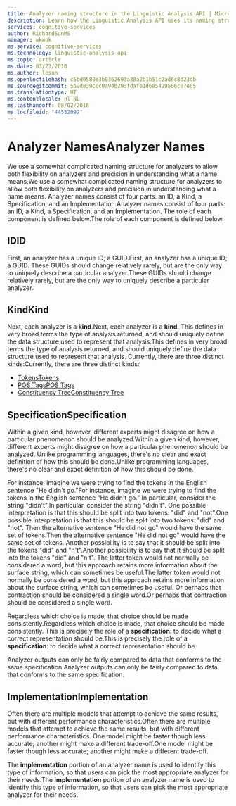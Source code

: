 ```yaml
---
title: Analyzer naming structure in the Linguistic Analysis API | Microsoft Docs
description: Learn how the Linguistic Analysis API uses its naming structure for analyzers to allow both flexibility and precision.
services: cognitive-services
author: RichardSunMS
manager: wkwok
ms.service: cognitive-services
ms.technology: linguistic-analysis-api
ms.topic: article
ms.date: 03/23/2016
ms.author: lesun
ms.openlocfilehash: c5bd0580e3b0362693a30a2b1b51c2ad6c8d23db
ms.sourcegitcommit: 5b9d839c0c0a94b293fdafe1d6e5429506c07e05
ms.translationtype: HT
ms.contentlocale: nl-NL
ms.lasthandoff: 08/02/2018
ms.locfileid: "44552092"
---
```

# <a name="analyzer-names"></a><span data-ttu-id="ee64d-103">Analyzer Names</span><span class="sxs-lookup"><span data-stu-id="ee64d-103">Analyzer Names</span></span>

<span data-ttu-id="ee64d-104">We use a somewhat complicated naming structure for analyzers to allow both flexibility on analyzers and precision in understanding what a name means.</span><span class="sxs-lookup"><span data-stu-id="ee64d-104">We use a somewhat complicated naming structure for analyzers to allow both flexibility on analyzers and precision in understanding what a name means.</span></span>
<span data-ttu-id="ee64d-105">Analyzer names consist of four parts: an ID, a Kind, a Specification, and an Implementation.</span><span class="sxs-lookup"><span data-stu-id="ee64d-105">Analyzer names consist of four parts: an ID, a Kind, a Specification, and an Implementation.</span></span>
<span data-ttu-id="ee64d-106">The role of each component is defined below.</span><span class="sxs-lookup"><span data-stu-id="ee64d-106">The role of each component is defined below.</span></span>

## <a name="id"></a><span data-ttu-id="ee64d-107">ID</span><span class="sxs-lookup"><span data-stu-id="ee64d-107">ID</span></span>
<span data-ttu-id="ee64d-108">First, an analyzer has a unique ID; a GUID.</span><span class="sxs-lookup"><span data-stu-id="ee64d-108">First, an analyzer has a unique ID; a GUID.</span></span>
<span data-ttu-id="ee64d-109">These GUIDs should change relatively rarely, but are the only way to uniquely describe a particular analyzer.</span><span class="sxs-lookup"><span data-stu-id="ee64d-109">These GUIDs should change relatively rarely, but are the only way to uniquely describe a particular analyzer.</span></span>

## <a name="kind"></a><span data-ttu-id="ee64d-110">Kind</span><span class="sxs-lookup"><span data-stu-id="ee64d-110">Kind</span></span>
<span data-ttu-id="ee64d-111">Next, each analyzer is a **kind**.</span><span class="sxs-lookup"><span data-stu-id="ee64d-111">Next, each analyzer is a **kind**.</span></span>
<span data-ttu-id="ee64d-112">This defines in very broad terms the type of analysis returned, and should uniquely define the data structure used to represent that analysis.</span><span class="sxs-lookup"><span data-stu-id="ee64d-112">This defines in very broad terms the type of analysis returned, and should uniquely define the data structure used to represent that analysis.</span></span>
<span data-ttu-id="ee64d-113">Currently, there are three distinct kinds:</span><span class="sxs-lookup"><span data-stu-id="ee64d-113">Currently, there are three distinct kinds:</span></span>
 - [<span data-ttu-id="ee64d-114">Tokens</span><span class="sxs-lookup"><span data-stu-id="ee64d-114">Tokens</span></span>](Sentences-and-Tokens.md)
 - [<span data-ttu-id="ee64d-115">POS Tags</span><span class="sxs-lookup"><span data-stu-id="ee64d-115">POS Tags</span></span>](Pos-Tagging.md)
 - [<span data-ttu-id="ee64d-116">Constituency Tree</span><span class="sxs-lookup"><span data-stu-id="ee64d-116">Constituency Tree</span></span>](constituency-parsing.md)

## <a name="specification"></a><span data-ttu-id="ee64d-117">Specification</span><span class="sxs-lookup"><span data-stu-id="ee64d-117">Specification</span></span>
<span data-ttu-id="ee64d-118">Within a given kind, however, different experts might disagree on how a particular phenomenon should be analyzed.</span><span class="sxs-lookup"><span data-stu-id="ee64d-118">Within a given kind, however, different experts might disagree on how a particular phenomenon should be analyzed.</span></span>
<span data-ttu-id="ee64d-119">Unlike programming languages, there's no clear and exact definition of how this should be done.</span><span class="sxs-lookup"><span data-stu-id="ee64d-119">Unlike programming languages, there's no clear and exact definition of how this should be done.</span></span>

<span data-ttu-id="ee64d-120">For instance, imagine we were trying to find the tokens in the English sentence "He didn't go."</span><span class="sxs-lookup"><span data-stu-id="ee64d-120">For instance, imagine we were trying to find the tokens in the English sentence "He didn't go."</span></span>
<span data-ttu-id="ee64d-121">In particular, consider the string "didn't".</span><span class="sxs-lookup"><span data-stu-id="ee64d-121">In particular, consider the string "didn't".</span></span>
<span data-ttu-id="ee64d-122">One possible interpretation is that this should be split into two tokens: "did" and "not".</span><span class="sxs-lookup"><span data-stu-id="ee64d-122">One possible interpretation is that this should be split into two tokens: "did" and "not".</span></span>
<span data-ttu-id="ee64d-123">Then the alternative sentence "He did not go" would have the same set of tokens.</span><span class="sxs-lookup"><span data-stu-id="ee64d-123">Then the alternative sentence "He did not go" would have the same set of tokens.</span></span>
<span data-ttu-id="ee64d-124">Another possibility is to say that it should be split into the tokens "did" and "n't".</span><span class="sxs-lookup"><span data-stu-id="ee64d-124">Another possibility is to say that it should be split into the tokens "did" and "n't".</span></span>
<span data-ttu-id="ee64d-125">The latter token would not normally be considered a word, but this approach retains more information about the surface string, which can sometimes be useful.</span><span class="sxs-lookup"><span data-stu-id="ee64d-125">The latter token would not normally be considered a word, but this approach retains more information about the surface string, which can sometimes be useful.</span></span>
<span data-ttu-id="ee64d-126">Or perhaps that contraction should be considered a single word.</span><span class="sxs-lookup"><span data-stu-id="ee64d-126">Or perhaps that contraction should be considered a single word.</span></span>

<span data-ttu-id="ee64d-127">Regardless which choice is made, that choice should be made consistently.</span><span class="sxs-lookup"><span data-stu-id="ee64d-127">Regardless which choice is made, that choice should be made consistently.</span></span>
<span data-ttu-id="ee64d-128">This is precisely the role of a **specification**: to decide what a correct representation should be.</span><span class="sxs-lookup"><span data-stu-id="ee64d-128">This is precisely the role of a **specification**: to decide what a correct representation should be.</span></span>

<span data-ttu-id="ee64d-129">Analyzer outputs can only be fairly compared to data that conforms to the same specification.</span><span class="sxs-lookup"><span data-stu-id="ee64d-129">Analyzer outputs can only be fairly compared to data that conforms to the same specification.</span></span>

## <a name="implementation"></a><span data-ttu-id="ee64d-130">Implementation</span><span class="sxs-lookup"><span data-stu-id="ee64d-130">Implementation</span></span>

<span data-ttu-id="ee64d-131">Often there are multiple models that attempt to achieve the same results, but with different performance characteristics.</span><span class="sxs-lookup"><span data-stu-id="ee64d-131">Often there are multiple models that attempt to achieve the same results, but with different performance characteristics.</span></span>
<span data-ttu-id="ee64d-132">One model might be faster though less accurate; another might make a different trade-off.</span><span class="sxs-lookup"><span data-stu-id="ee64d-132">One model might be faster though less accurate; another might make a different trade-off.</span></span>

<span data-ttu-id="ee64d-133">The **implementation** portion of an analyzer name is used to identify this type of information, so that users can pick the most appropriate analyzer for their needs.</span><span class="sxs-lookup"><span data-stu-id="ee64d-133">The **implementation** portion of an analyzer name is used to identify this type of information, so that users can pick the most appropriate analyzer for their needs.</span></span>
